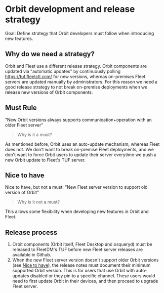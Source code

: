 # Orbit development and release strategy

Goal: Define strategy that Orbit developers must follow when introducing new features.

## Why do we need a strategy?

Orbit and Fleet use a different release strategy. Orbit components are updated via "automatic updates" by continuously polling https://tuf.fleetctl.com/ for new versions, whereas on-premises Fleet servers are updated manually by administrators.
For this reason we need a good release strategy to not break on-premise deployments when we release new versions of Orbit components.

## Must Rule

"New Orbit versions always supports communication+operation with an older Fleet server"

> Why is it a must?

As mentioned before, Orbit uses an auto-update mechanism, whereas Fleet does not.
We don't want to break on-premise Fleet deployments, and we don't want to force Orbit users to update their server everytime we push a new Orbit update to Fleet's TUF server.

## Nice to have

Nice to have, but not a must: "New Fleet server version to support old version of Orbit"

> Why is it not a must?

This allows some flexibility when developing new features in Orbit and Fleet.

## Release process

1. Orbit components (Orbit itself, Fleet Desktop and osqueryd) must be released to FleetDM's TUF before new Fleet server releases are available in Github.
2. When the new Fleet server version doesn't support older Orbit versions (see [Nice to have](#nice-to-have)), the release notes must document their minimum supported Orbit version. This is for users that use Orbit with auto-updates disabled or they pin to a specific channel. These users would need to first update Orbit in their devices, and then proceed to upgrade Fleet server.

<meta name="pageOrderInSection" value="1200">
